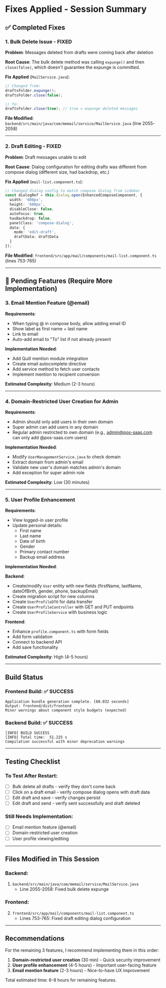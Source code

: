 # Fixes Applied - Session Summary

## ✅ Completed Fixes

### 1. Bulk Delete Issue - FIXED
**Problem**: Messages deleted from drafts were coming back after deletion

**Root Cause**: The bulk delete method was calling `expunge()` and then `close(false)`, which doesn't guarantee the expunge is committed.

**Fix Applied** (`MailService.java`):
```java
// Changed from:
draftsFolder.expunge();
draftsFolder.close(false);

// To:
draftsFolder.close(true); // true = expunge deleted messages
```

**File Modified**: `backend/src/main/java/com/memail/service/MailService.java` (line 2055-2058)

---

### 2. Draft Editing - FIXED
**Problem**: Draft messages unable to edit

**Root Cause**: Dialog configuration for editing drafts was different from compose dialog (different size, had backdrop, etc.)

**Fix Applied** (`mail-list.component.ts`):
```typescript
// Changed dialog config to match compose dialog from sidebar
const dialogRef = this.dialog.open(EnhancedComposeComponent, {
  width: '600px',
  height: '600px',
  disableClose: false,
  autoFocus: true,
  hasBackdrop: false,
  panelClass: 'compose-dialog',
  data: {
    mode: 'edit-draft',
    draftData: draftData
  }
});
```

**File Modified**: `frontend/src/app/mail/components/mail-list.component.ts` (lines 753-765)

---

## 🚧 Pending Features (Require More Implementation)

### 3. Email Mention Feature (@email)
**Requirements**:
- When typing @ in compose body, allow adding email ID
- Show label as first name + last name
- Link to email
- Auto-add email to "To" list if not already present

**Implementation Needed**:
- Add Quill mention module integration
- Create email autocomplete directive
- Add service method to fetch user contacts
- Implement mention to recipient conversion

**Estimated Complexity**: Medium (2-3 hours)

---

### 4. Domain-Restricted User Creation for Admin
**Requirements**:
- Admin should only add users in their own domain
- Super admin can add users in any domain
- Regular admin restricted to own domain (e.g., admin@pos-saas.com can only add @pos-saas.com users)

**Implementation Needed**:
- Modify `UserManagementService.java` to check domain
- Extract domain from admin's email
- Validate new user's domain matches admin's domain
- Add exception for super admin role

**Estimated Complexity**: Low (30 minutes)

---

### 5. User Profile Enhancement
**Requirements**:
- View logged-in user profile
- Update personal details:
  - First name
  - Last name
  - Date of birth
  - Gender
  - Primary contact number
  - Backup email address

**Implementation Needed**:

**Backend**:
- Create/modify `User` entity with new fields (firstName, lastName, dateOfBirth, gender, phone, backupEmail)
- Create migration script for new columns
- Create `UserProfileDTO` for data transfer
- Create `UserProfileController` with GET and PUT endpoints
- Create `UserProfileService` with business logic

**Frontend**:
- Enhance `profile.component.ts` with form fields
- Add form validation
- Connect to backend API
- Add save functionality

**Estimated Complexity**: High (4-5 hours)

---

## Build Status

### Frontend Build: ✅ SUCCESS
```
Application bundle generation complete. [60.032 seconds]
Output: frontend/dist/frontend
Minor warnings about component style budgets (expected)
```

### Backend Build: ✅ SUCCESS
```
[INFO] BUILD SUCCESS
[INFO] Total time:  51.225 s
Compilation successful with minor deprecation warnings
```

---

## Testing Checklist

### To Test After Restart:
- [ ] Bulk delete all drafts - verify they don't come back
- [ ] Click on a draft email - verify compose dialog opens with draft data
- [ ] Edit draft and save - verify changes persist
- [ ] Edit draft and send - verify sent successfully and draft deleted

### Still Needs Implementation:
- [ ] Email mention feature (@email)
- [ ] Domain-restricted user creation
- [ ] User profile viewing/editing

---

## Files Modified in This Session

### Backend:
1. `backend/src/main/java/com/memail/service/MailService.java`
   - Line 2055-2058: Fixed bulk delete expunge

### Frontend:
2. `frontend/src/app/mail/components/mail-list.component.ts`
   - Lines 753-765: Fixed draft editing dialog configuration

---

## Recommendations

For the remaining 3 features, I recommend implementing them in this order:

1. **Domain-restricted user creation** (30 min) - Quick security improvement
2. **User profile enhancement** (4-5 hours) - Important user-facing feature
3. **Email mention feature** (2-3 hours) - Nice-to-have UX improvement

Total estimated time: 6-8 hours for remaining features.
